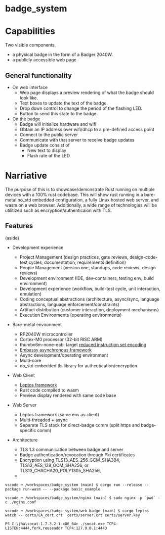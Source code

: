 # badge_system

# Capabilities

Two visible components, 

- a physical badge in the form of a Badger 2040W.
- a publicly accessible web page

## General functionality

- On web interface
    - Web page displays a preview rendering of what the badge should look like.
    - Text boxes to update the text of the badge.
    - Drop down control to change the period of the flashing LED.
    - Button to send this state to the badge.
- On the badge
    - Badge will initialize hardware and wifi
    - Obtain an IP address over wifi/dhcp to a pre-defined access point
    - Connect to the public server
    - Communicate with that server to receive badge updates
    - Badge update consist of
         - New text to display
         - Flash rate of the LED

# Narriative

The purpose of this is to showcase/demonstrate Rust running on multiple devices with a 100% rust codebase.  This will show rust running in a bare-metal no_std embedded configuration, a fully Linux hosted web server, and wasm on a web browser.  Additionally, a wide range of technologies will be utilitized such as encryption/authenticaion with TLS.

## Features

(aside)

- Development experience
    - Project Management (design practices, gate reviews, design-code-test cycles, documentation, requirements definition)
    - People Management (version one, standups, code reviews, design reviews)
    - Development environment (IDE, dev-containers, testing env, build environment)
    - Development experience (workflow, build-test cycle, unit interaction, emulation)
    - Coding conceptual abstractions (architecture, async/sync, language abstractions, language enforcement/constraints)
    - Artifact distribution (customer interaction, deployment mechanisms)
    - Execution Environments (operating environments)

- Bare-metal environment
     - RP2040W microcontroller
     - Cortex-M0 processor (32-bit RISC ARM)
     - thumbv6m-none-eabi target [reduced instruction set encoding](https://stackoverflow.com/questions/28669905/what-is-the-difference-between-the-arm-thumb-and-thumb-2-instruction-encodings)
     - [Embassy asynchronous framework](https://embassy.dev/)
     - Async development/operating environment
     - Multi-core
     - no_std embedded tls library for authentication/encryption
- Web Client
    - [Leptos framework](https://leptos.dev/)
    - Rust code compiled to wasm
    - Preview display rendered with same code base
- Web Server
    - Leptos framework (same env as client)
    - Multi-threaded + async
    - Separate TLS stack for direct-badge comm (split https and badge-specific comm)
- Architecture
    - TLS 1.3 communication between badge and server
    - Badge authentication/revocation through Pki certificates
    - Encryption using TLS13_AES_256_GCM_SHA384, TLS13_AES_128_GCM_SHA256, or TLS13_CHACHA20_POLY1305_SHA256,
    - 


```
vscode ➜ /workspaces/badge_system (main) $ cargo run --release --package run-wasm -- --package basic_example
```

```
vscode ➜ /workspaces/badge_system/nginx (main) $ sudo nginx -p `pwd` -c ./nginx.conf 
```

```
vscode ➜ /workspaces/badge_system/web-badge (main) $ cargo leptos watch -- certs/CA_cert.crt  certs/server.crt certs/server.key
```

```
PS C:\jha\socat-1.7.3.2-1-x86_64> ./socat.exe TCP4-LISTEN:4444,fork,reuseaddr TCP4:127.0.0.1:4443
```
